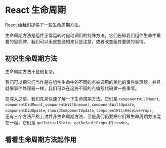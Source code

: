 # React 生命周期

React 给我们提供了一些生命周期方法。

生命周期方法是组件正常运转时自动调用的特殊方法，它们告知我们组件生命中重要的里程碑，我们可以用这些通知来只是注意，或者改变组件要做的事情。


## 初识生命周期方法
生命周期方法不是很复杂。

我们可以把它们当作是在组件生命中的不同的点被调用的美化的事件处理器，并且就像事件处理器一样，我们可以在这些不同的点编写代码做一些事情。

在深入之前，我们先来快速了解一下生命周期方法。它们是 `componentWillMount`, `componentDidMount`, `componentWillUnmount`, `componentWillUpdate`, `componentDidUpdate`, `shouldComponentUpdate`, `componentWillReceiveProps`。 还有三个方法严格上讲并非生命周期方法，但是我们仍要把它们跟生命周期方法混在一起，它们是 `getInitialState`、`getDefaultProps` 和 `render`。


## 看看生命周期方法起作用